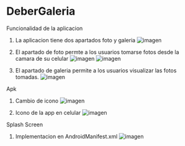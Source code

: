 # DeberGaleria

Funcionalidad de la aplicacion

1. La aplicacion tiene dos apartados foto y galeria
![imagen](https://github.com/user-attachments/assets/ea6d8a6c-f09a-47cb-b9c4-a07e21c40e9f)

2. El apartado de foto permte a los usuarios tomarse fotos desde la camara de su celular
![imagen](https://github.com/user-attachments/assets/72d338c1-ce04-4bf2-a7cd-edb3a3adbb84)
![imagen](https://github.com/user-attachments/assets/ecacc60d-1455-4b82-a973-36b323813fe3)

3. El apartado de galeria permite a los usuarios visualizar las fotos tomadas.
![imagen](https://github.com/user-attachments/assets/425d7721-57f1-4ced-9782-5d4c2d221218)


Apk 

1. Cambio de icono
![imagen](https://github.com/user-attachments/assets/04e5f87f-a303-4b4c-ba75-5e27fbec8f59)

2. Icono de la app en celular
![imagen](https://github.com/user-attachments/assets/292556cf-6a36-42a8-a011-28f35da17346)


Splash Screen

1. Implementacion en AndroidManifest.xml
![imagen](https://github.com/user-attachments/assets/3f9a84e7-28e7-4f62-9b2d-0aa3e9b3ca69)
